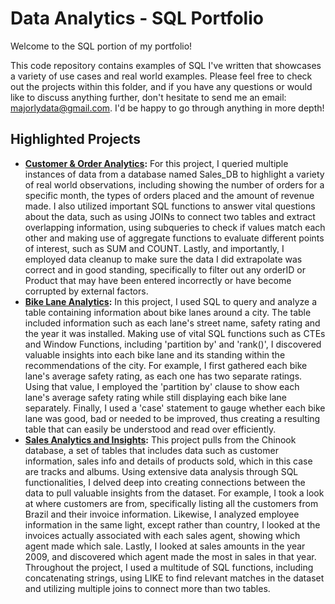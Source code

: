 # Data Analytics - SQL Portfolio

Welcome to the SQL portion of my portfolio!

This code repository contains examples of SQL I've written that showcases a variety of use cases and real world examples. Please feel free to check out the projects within this folder, and if you have any questions or would like to discuss anything further, don't hesitate to send me an email: majorlydata@gmail.com. I'd be happy to go through anything in more depth!

## Highlighted Projects

+ **[Customer & Order Analytics](https://github.com/MajorlyData/Data-Analytics-Portfolio/blob/main/SQL/Customer%20%26%20Order%20Analytics):** For this project, I queried multiple instances of data from a database named Sales_DB to highlight a variety of real world observations, including showing the number of orders for a specific month, the types of orders placed and the amount of revenue made. I also utilized important SQL functions to answer vital questions about the data, such as using JOINs to connect two tables and extract overlapping information, using subqueries to check if values match each other and making use of aggregate functions to evaluate different points of interest, such as SUM and COUNT. Lastly, and importantly, I employed data cleanup to make sure the data I did extrapolate was correct and in good standing, specifically to filter out any orderID or Product that may have been entered incorrectly or have become corrupted by external factors.
+ **[Bike Lane Analytics](https://github.com/MajorlyData/Data-Analytics-Portfolio/blob/main/SQL/Bike%20Lane%20Analytics):** In this project, I used SQL to query and analyze a table containing information about bike lanes around a city. The table included information such as each lane's street name, safety rating and the year it was installed. Making use of vital SQL functions such as CTEs and Window Functions, including 'partition by' and 'rank()', I discovered valuable insights into each bike lane and its standing within the recommendations of the city. For example, I first gathered each bike lane's average safety rating, as each one has two separate ratings. Using that value, I employed the 'partition by' clause to show each lane's average safety rating while still displaying each bike lane separately. Finally, I used a 'case' statement to gauge whether each bike lane was good, bad or needed to be improved, thus creating a resulting table that can easily be understood and read over efficiently.
+ **[Sales Analytics and Insights](https://github.com/MajorlyData/Data-Analytics-Portfolio/blob/main/SQL/Sales%20Analytics%20and%20Insights):** This project pulls from the Chinook database, a set of tables that includes data such as customer information, sales info and details of products sold, which in this case are tracks and albums. Using extensive data analysis through SQL functionalities, I delved deep into creating connections between the data to pull valuable insights from the dataset. For example, I took a look at where customers are from, specifically listing all the customers from Brazil and their invoice information. Likewise, I analyzed employee information in the same light, except rather than country, I looked at the invoices actually associated with each sales agent, showing which agent made which sale. Lastly, I looked at sales amounts in the year 2009, and discovered which agent made the most in sales in that year. Throughout the project, I used a multitude of SQL functions, including concatenating strings, using LIKE to find relevant matches in the dataset and utilizing multiple joins to connect more than two tables.
